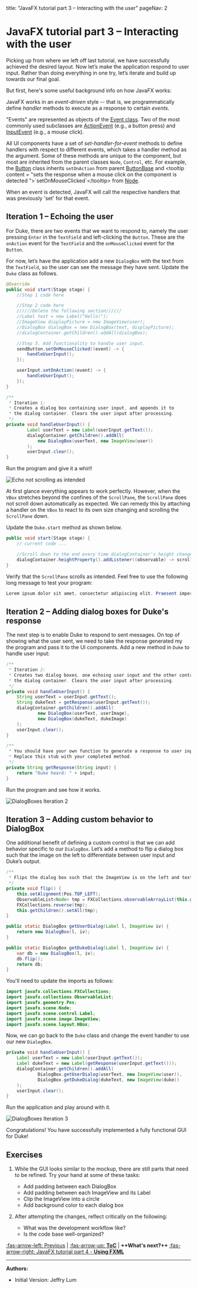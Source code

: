 <frontmatter>
  title: "JavaFX tutorial part 3 – Interacting with the user"
  pageNav: 2
</frontmatter>

# JavaFX tutorial part 3 – Interacting with the user

Picking up from where we left off last tutorial, we have successfully achieved the desired layout. Now let’s make the application respond to user input. Rather than doing everything in one try, let’s iterate and build up towards our final goal.

But first, here's some useful background info on how JavaFX works:
<box seamless>

JavaFX works in an _event-driven_ style -- that is, we programmatically define _handler_ methods to execute as a response to certain _events_.

"Events" are represented as objects of the [Event class](https://openjfx.io/javadoc/17/javafx.base/javafx/event/Event.html). Two of the most commonly used subclasses are [ActionEvent](https://openjfx.io/javadoc/17/javafx.base/javafx/event/ActionEvent.html) (e.g., a button press) and [InputEvent](https://openjfx.io/javadoc/17/javafx.graphics/javafx/scene/input/InputEvent.html) (e.g., a mouse click).

All UI components have a set of _set-handler-for-event_ methods to define handlers with respect to different events, which takes a handler method as the argument. Some of these methods are unique to the component, but most are inherited from the parent classes `Node`, `Control`, etc.
For example, the [Button](https://openjfx.io/javadoc/17/javafx.controls/javafx/scene/control/Button.html) class inherits <tooltip content="sets the response when the button is fired">`setOnAction`</tooltip> from parent [ButtonBase](https://openjfx.io/javadoc/17/javafx.controls/javafx/scene/control/ButtonBase.html#setOnAction(javafx.event.EventHandler)) and <tooltip content = "sets the response when a mouse click on the component is detected ">`setOnMouseClicked`</tooltip> from [Node](https://openjfx.io/javadoc/17/javafx.graphics/javafx/scene/Node.html).

When an event is detected, JavaFX will call the respective handlers that was previously 'set' for that event.

</box>


## Iteration 1 – Echoing the user

For Duke, there are two events that we want to respond to, namely the user pressing `Enter` in the `TextField` and left-clicking the `Button`. These are the `onAction` event for the `TextField` and the `onMouseClicked` event for the `Button`.

For now, let’s have the application add a new `DialogBox` with the text from the `TextField`, so the user can see the message they have sent. Update the `Duke` class as follows.
```java
@Override
public void start(Stage stage) {
    //Step 1 code here

    //Step 2 code here
    //////Delete the following section//////
    //Label text = new Label("Hello!");
    //ImageView displayPicture = new ImageView(user);
    //DialogBox dialogBox = new DialogBox(text, displayPicture);
    //dialogContainer.getChildren().addAll(dialogBox);

    //Step 3. Add functionality to handle user input.
    sendButton.setOnMouseClicked((event) -> {
        handleUserInput();
    });

    userInput.setOnAction((event) -> {
        handleUserInput();
    });
}

/**
 * Iteration 1:
 * Creates a dialog box containing user input, and appends it to
 * the dialog container. Clears the user input after processing.
 */
private void handleUserInput() {
        Label userText = new Label(userInput.getText());
        dialogContainer.getChildren().addAll(
            new DialogBox(userText, new ImageView(user))
        );
        userInput.clear();
}
```

Run the program and give it a whirl!

![Echo not scrolling as intended](images/javafx/EchoNotScrolling.png)

At first glance everything appears to work perfectly. However, when the `VBox` stretches beyond the confines of the `ScrollPane`, the `ScrollPane` does not scroll down automatically as expected. We can remedy this by attaching a handler on the `VBox` to react to its own size changing and scrolling the `ScrollPane` down.

Update the `Duke.start` method as shown below.

```java
public void start(Stage stage) {
    // current code ...

    //Scroll down to the end every time dialogContainer's height changes.
    dialogContainer.heightProperty().addListener((observable) -> scrollPane.setVvalue(1.0));
}
```

Verify that the `ScrollPane` scrolls as intended. Feel free to use the following long message to test your program:
```java
Lorem ipsum dolor sit amet, consectetur adipiscing elit. Praesent imperdiet dictum diam, eget venenatis ligula blandit sed. Pellentesque gravida, mauris ut consectetur porta, tellus odio porttitor purus, dignissim vehicula dui neque sit amet tellus. Donec ullamcorper odio eu urna hendrerit, et pharetra nisi vehicula. Vestibulum mattis faucibus nunc.amcorper. Class aptent taciti sociosqu ad litora torquent per conubia nostra, per inceptos himenaeos.Maecenas gravida ante non erat iaculis, nec bibendum ligula porta. Donec sagittis ultrices justo, sed sollicitudin eros volutpat sit amet. Etiam hendrerit enim sed nibh volutpat, vel tincidunt augue vehicula. Suspendisse quis imperdiet felis, ut scelerisque nunc.
```

## Iteration 2 – Adding dialog boxes for Duke's response
The next step is to enable Duke to respond to sent messages. On top of showing what the user sent, we need to take the response generated my the program and pass it to the UI components.
Add a new method in `Duke` to handle user input:
```java
/**
 * Iteration 2:
 * Creates two dialog boxes, one echoing user input and the other containing Duke's reply and then appends them to
 * the dialog container. Clears the user input after processing.
 */
private void handleUserInput() {
    String userText = userInput.getText();
    String dukeText = getResponse(userInput.getText());
    dialogContainer.getChildren().addAll(
            new DialogBox(userText, userImage),
            new DialogBox(dukeText, dukeImage)
    );
    userInput.clear();
}

/**
 * You should have your own function to generate a response to user input.
 * Replace this stub with your completed method.
 */
private String getResponse(String input) {
    return "Duke heard: " + input;
}
```

Run the program and see how it works.

![DialogBoxes Iteration 2](images/javafx/DialogBoxesIteration2.png)

## Iteration 3 – Adding custom behavior to DialogBox

One additional benefit of defining a custom control is that we can add behavior specific to our `DialogBox`. Let’s add a method to flip a dialog box such that the image on the left to differentiate between user input and Duke’s output.

```java
/**
 * Flips the dialog box such that the ImageView is on the left and text on the right.
 */
private void flip() {
    this.setAlignment(Pos.TOP_LEFT);
    ObservableList<Node> tmp = FXCollections.observableArrayList(this.getChildren());
    FXCollections.reverse(tmp);
    this.getChildren().setAll(tmp);
}

public static DialogBox getUserDialog(Label l, ImageView iv) {
    return new DialogBox(l, iv);
}

public static DialogBox getDukeDialog(Label l, ImageView iv) {
    var db = new DialogBox(l, iv);
    db.flip();
    return db;
}
```

You'll need to update the imports as follows:
```java
import javafx.collections.FXCollections;
import javafx.collections.ObservableList;
import javafx.geometry.Pos;
import javafx.scene.Node;
import javafx.scene.control.Label;
import javafx.scene.image.ImageView;
import javafx.scene.layout.HBox;
```

Now, we can go back to the `Duke` class and change the event handler to use our new `DialogBox`.

```java
private void handleUserInput() {
    Label userText = new Label(userInput.getText());
    Label dukeText = new Label(getResponse(userInput.getText()));
    dialogContainer.getChildren().addAll(
            DialogBox.getUserDialog(userText, new ImageView(user)),
            DialogBox.getDukeDialog(dukeText, new ImageView(duke))
    );
    userInput.clear();
}
```

Run the application and play around with it.

![DialogBoxes Iteration 3](images/javafx/DialogBoxesIteration3.png)

Congratulations!
You have successfully implemented a fully functional GUI for Duke!

## Exercises

1. While the GUI looks similar to the mockup, there are still parts that need to be refined. Try your hand at some of these tasks:
   * Add padding between each DialogBox
   * Add padding between each ImageView and its Label
   * Clip the ImageView into a circle
   * Add background color to each dialog box

1. After attempting the changes, reflect critically on the following:
   * What was the development workflow like?
   * Is the code base well-organized?

[:fas-arrow-left: Previous](javaFxPart2.md) | [:fas-arrow-up: **ToC**](javaFx.md) | <span class="badge rounded-pill bg-primary">**++What's next?++**</span> [:fas-arrow-right: JavaFX tutorial part 4 - **Using FXML**](javaFxPart4.md)

--------------------------------------------------------------------------------
**Authors:**
* Initial Version: Jeffry Lum
